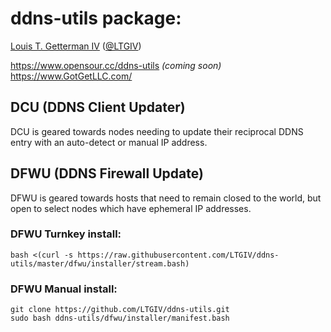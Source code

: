 # ddns-utils package:
[Louis T. Getterman IV](https://github.com/LTGIV) ([@LTGIV](https://twitter.com/LTGIV))

https://www.opensour.cc/ddns-utils *(coming soon)*  
https://www.GotGetLLC.com/

## DCU (DDNS Client Updater)
DCU is geared towards nodes needing to update their reciprocal DDNS entry with an auto-detect or manual IP address.

## DFWU (DDNS Firewall Update)
DFWU is geared towards hosts that need to remain closed to the world, but open to select nodes which have ephemeral IP addresses.  

### DFWU Turnkey install:
`bash <(curl -s https://raw.githubusercontent.com/LTGIV/ddns-utils/master/dfwu/installer/stream.bash)`

### DFWU Manual install:
```
git clone https://github.com/LTGIV/ddns-utils.git
sudo bash ddns-utils/dfwu/installer/manifest.bash
```
